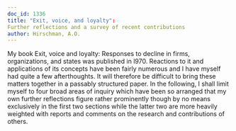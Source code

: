 ```yaml
---
doc_id: 1336
title: "Exit, voice, and loyalty": 
Further reflections and a survey of recent contributions
author: Hirschman, A.O.
---
```


My book Exit, voice and loyalty: Responses to decline in firms,
organizations, and states was published in l970.  Reactions to it
and applications of its concepts have been fairly numerous and I
have myself had quite a few afterthoughts.  It will therefore be
difficult to bring these matters together in a passably structured
paper.  In the following, I shall limit myself to four broad
areas of inquiry which have been so arranged that my own further
reflections figure rather prominently though by no means exclusively
in the first two sections while the latter two are more heavily
weighted with reports and comments on the research and contributions 
of others.